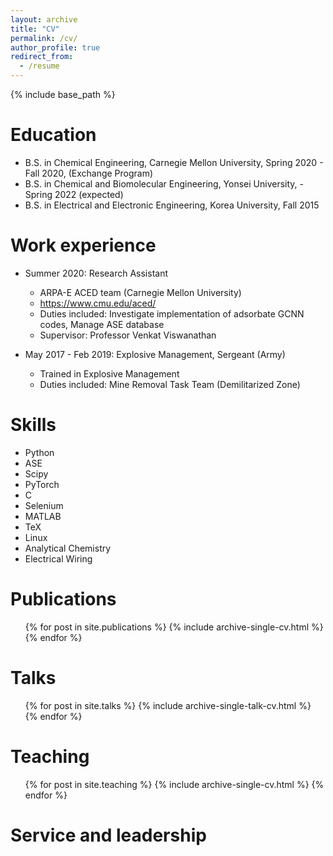 ```yaml
---
layout: archive
title: "CV"
permalink: /cv/
author_profile: true
redirect_from:
  - /resume
---
```


{% include base_path %}

Education
======
* B.S. in Chemical Engineering, Carnegie Mellon University, Spring 2020 - Fall 2020, (Exchange Program)
* B.S. in Chemical and Biomolecular Engineering, Yonsei University,  - Spring 2022 (expected)
* B.S. in Electrical and Electronic Engineering, Korea University, Fall 2015

Work experience
======
* Summer 2020: Research Assistant
  * ARPA-E ACED team (Carnegie Mellon University)
  * https://www.cmu.edu/aced/
  * Duties included: Investigate implementation of adsorbate GCNN codes, Manage ASE database
  * Supervisor: Professor Venkat Viswanathan

* May 2017 - Feb 2019: Explosive Management, Sergeant (Army)
  * Trained in Explosive Management
  * Duties included: Mine Removal Task Team (Demilitarized Zone)
  
Skills
======
*  Python
  *  ASE
  *  Scipy
  *  PyTorch
*  C
*  Selenium
*  MATLAB
*  TeX
*  Linux
*  Analytical Chemistry
*  Electrical Wiring

Publications
======
  <ul>{% for post in site.publications %}
    {% include archive-single-cv.html %}
  {% endfor %}</ul>
  
Talks
======
  <ul>{% for post in site.talks %}
    {% include archive-single-talk-cv.html %}
  {% endfor %}</ul>
  
Teaching
======
  <ul>{% for post in site.teaching %}
    {% include archive-single-cv.html %}
  {% endfor %}</ul>
  
Service and leadership
======

